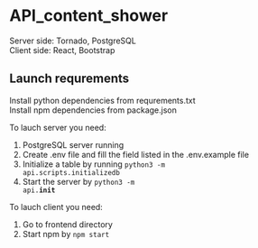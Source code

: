 # API_content_shower
Server side: Tornado, PostgreSQL  
Client side: React, Bootstrap

## Launch requrements
Install python dependencies from requrements.txt   
Install npm dependencies from package.json

To lauch server you need: 
1) PostgreSQL server running 
2) Create .env file and fill the field listed in the .env.example file
3) Initialize a table by running <code>python3 -m api.scripts.initializedb</code>
4) Start the server by <code>python3 -m api.__init__</code>

To lauch client you need:  
1) Go to frontend directory
2) Start npm by <code>npm start</code>
